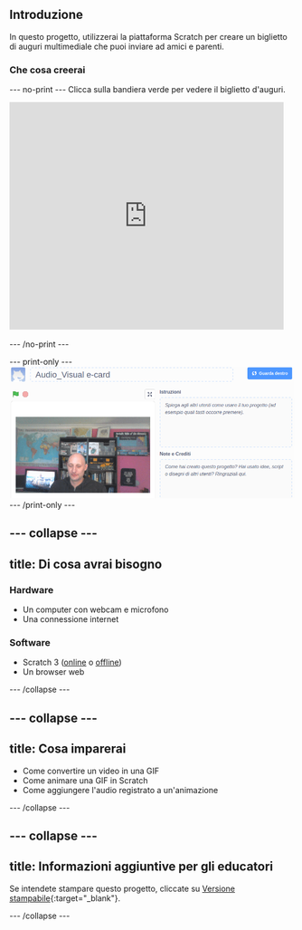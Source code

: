 ## Introduzione

In questo progetto, utilizzerai la piattaforma Scratch per creare un biglietto di auguri multimediale che puoi inviare ad amici e parenti.

### Che cosa creerai

--- no-print --- Clicca sulla bandiera verde per vedere il biglietto d'auguri. 

<iframe src="https://scratch.mit.edu/projects/385557938/embed" allowtransparency="true" width="485" height="402" frameborder="0" scrolling="no" allowfullscreen mark="crwd-mark"></iframe>

--- /no-print ---

--- print-only --- ![Complete project](images/showcase_static.png) --- /print-only ---

--- collapse ---
---
title: Di cosa avrai bisogno
---
### Hardware

- Un computer con webcam e microfono
- Una connessione internet

### Software

- Scratch 3 ([online](http://rpf.io/scratchon) o [offline](http://rpf.io/scratchoff))
- Un browser web

--- /collapse ---

--- collapse ---
---
title: Cosa imparerai
---

- Come convertire un video in una GIF
- Come animare una GIF in Scratch
- Come aggiungere l'audio registrato a un'animazione

--- /collapse ---

--- collapse ---
---
title: Informazioni aggiuntive per gli educatori
---

Se intendete stampare questo progetto, cliccate su [Versione stampabile](https://projects.raspberrypi.org/it-IT/projects/av-e-card/print){:target="_blank"}.

--- /collapse ---
